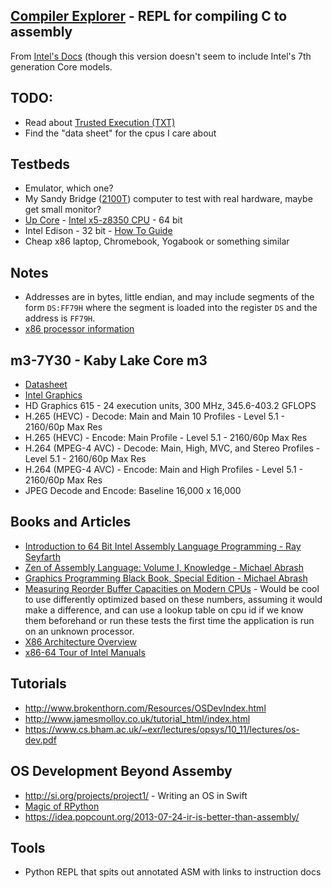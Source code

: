 
## [Compiler Explorer](https://gcc.godbolt.org/#) - REPL for compiling C to assembly

From [Intel's Docs](https://software.intel.com/sites/default/files/managed/39/c5/325462-sdm-vol-1-2abcd-3abcd.pdf)
(though this version doesn't seem to include Intel's 7th generation Core models.

## TODO:
* Read about [Trusted Execution (TXT)](http://www.intel.com/content/www/us/en/software-developers/intel-txt-software-development-guide.html)
* Find the "data sheet" for the cpus I care about

## Testbeds

* Emulator, which one?
* My Sandy Bridge ([2100T](http://cpuboss.com/cpu/Intel-Core-i3-2100T?q=Intel%20Core%20i3%202100T&ts=1491703548776)) computer to test with real hardware, maybe get small monitor?
* [Up Core](http://www.up-board.org/upcore/) - [Intel x5-z8350 CPU](http://ark.intel.com/products/93361/Intel-Atom-x5-Z8350-Processor-2M-Cache-up-to-1_92-GHz) - 64 bit
* Intel Edison - 32 bit - [How To Guide](http://www.helios.de/heliosapp/edison/)
* Cheap x86 laptop, Chromebook, Yogabook or something similar

## Notes

* Addresses are in bytes, little endian, and may include segments of the form ```DS:FF79H``` where the
  segment is loaded into the register ```DS``` and the address is ```FF79H```.
* [x86 processor information](http://www.sandpile.org)

## m3-7Y30 - Kaby Lake Core m3

* [Datasheet](http://www.intel.com/content/dam/www/public/us/en/documents/datasheets/7th-gen-core-family-mobile-u-y-processor-lines-datasheet-vol-1.pdf)
* [Intel Graphics](https://01.org/linuxgraphics/documentation/recent-releases/hardware-specification-prms/2016-intelr-processors-based-kaby-lake)
* HD Graphics 615 - 24 execution units, 300 MHz, 345.6-403.2 GFLOPS
* H.265 (HEVC) - Decode: Main and Main 10 Profiles - Level 5.1 - 2160/60p Max Res
* H.265 (HEVC) - Encode: Main Profile - Level 5.1 - 2160/60p Max Res
* H.264 (MPEG-4 AVC) - Decode: Main, High, MVC, and Stereo Profiles - Level 5.1 - 2160/60p Max Res
* H.264 (MPEG-4 AVC) - Encode: Main and High Profiles - Level 5.1 - 2160/60p Max Res
* JPEG Decode and Encode: Baseline 16,000 x 16,000

## Books and Articles

* [Introduction to 64 Bit Intel Assembly Language Programming - Ray Seyfarth](http://www.rayseyfarth.com/asm_1/index.html)
* [Zen of Assembly Language: Volume I, Knowledge - Michael Abrash](http://www.jagregory.com/abrash-zen-of-asm/)
* [Graphics Programming Black Book, Special Edition - Michael Abrash](http://www.jagregory.com/abrash-black-book/)
* [Measuring Reorder Buffer Capacities on Modern CPUs](http://blog.stuffedcow.net/2013/05/measuring-rob-capacity/) - Would be cool to use differently optimized based on these numbers, assuming it would make a difference, and can use a lookup table on cpu id if we know them beforehand or run these tests the first time the application is run on an unknown processor.
* [X86 Architecture Overview](http://cs.lmu.edu/~ray/notes/x86overview/)
* [x86-64 Tour of Intel Manuals](http://www.x86asm.net/articles/x86-64-tour-of-intel-manuals/index.html)

## Tutorials

* http://www.brokenthorn.com/Resources/OSDevIndex.html
* http://www.jamesmolloy.co.uk/tutorial_html/index.html
* https://www.cs.bham.ac.uk/~exr/lectures/opsys/10_11/lectures/os-dev.pdf

## OS Development Beyond Assemby

* http://si.org/projects/project1/ - Writing an OS in Swift
* [Magic of RPython](http://refi64.com/posts/the-magic-of-rpython.html)
* https://idea.popcount.org/2013-07-24-ir-is-better-than-assembly/

## Tools

* Python REPL that spits out annotated ASM with links to instruction docs
